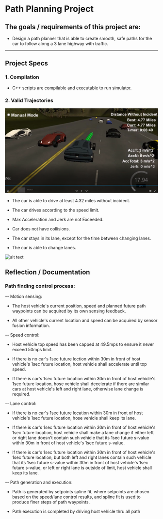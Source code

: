 # Path Planning Project

## The goals / requirements of this project are:

* Design a path planner that is able to create smooth, safe paths for the car to follow along a 3 lane highway with traffic.

[//]: # (Image References)
[image1]: ./4p77MilesPassing.PNG
[video1]: ./1lap16x.gif

---

## Project Specs

### 1. Compilation

* C++ scripts are compilable and executable to run simulator.

### 2. Valid Trajectories

![alt text][image1]

* The car is able to drive at least 4.32 miles without incident.

* The car drives according to the speed limit.

* Max Acceleration and Jerk are not Exceeded.

* Car does not have collisions.

* The car stays in its lane, except for the time between changing lanes.

* The car is able to change lanes.


![alt text][video1]


## Reflection / Documentation

### Path finding control process:

-- Motion sensing: 

- The host vehicle's current position, speed and planned future path waypoints can be acquired by its own sensing feedback. 

- All other vehicle's current location and speed can be acquired by sensor fusion information.

-- Speed control: 

- Host vehicle top speed has been capped at 49.5mps to ensure it never exceed 50mps limit. 

- If there is no car's 1sec future loction within 30m in front of host vehicle's 1sec future location, host vehicle shall accelerate until top speed.

- If there is car's 1sec future location within 30m in front of host vehicle's 1sec future location, hose vehicle shall decelerate if there are similar cars at host vehicle's left and right lane, otherwise lane change is required.

-- Lane control:

- If there is no car's 1sec future location within 30m in front of host vehicle's 1sec future location, hose vehicle shall keep its lane.

- If there is car's 1sec future location within 30m in front of host vehicle's 1sec future location, host vehicle shall make a lane change if either left or right lane doesn't contain such vehicle that its 1sec future s-value within 30m in front of host vehicle's 1sec future s-value.

- If there is car's 1sec future location within 30m in front of host vehicle's 1sec future location, but both left and right lanes contain such vehicle that its 1sec future s-value within 30m in front of host vehicle's 1sec future s-value, or left or right lane is outside of limit, host vehicle shall keep its lane.

-- Path generation and execution:

- Path is generated by setpoints spline fit, where setpoints are chosen based on the speed/lane control results, and spline fit is used to produce finer steps of path waypoints.

- Path execution is completed by driving host vehicle thru all path 
